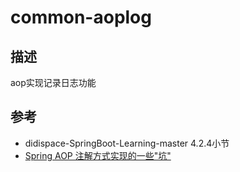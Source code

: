 # common-aoplog

## 描述
aop实现记录日志功能

## 参考
* didispace-SpringBoot-Learning-master 4.2.4小节
* [Spring AOP 注解方式实现的一些"坑"](http://www.jianshu.com/p/def4c497571c)



